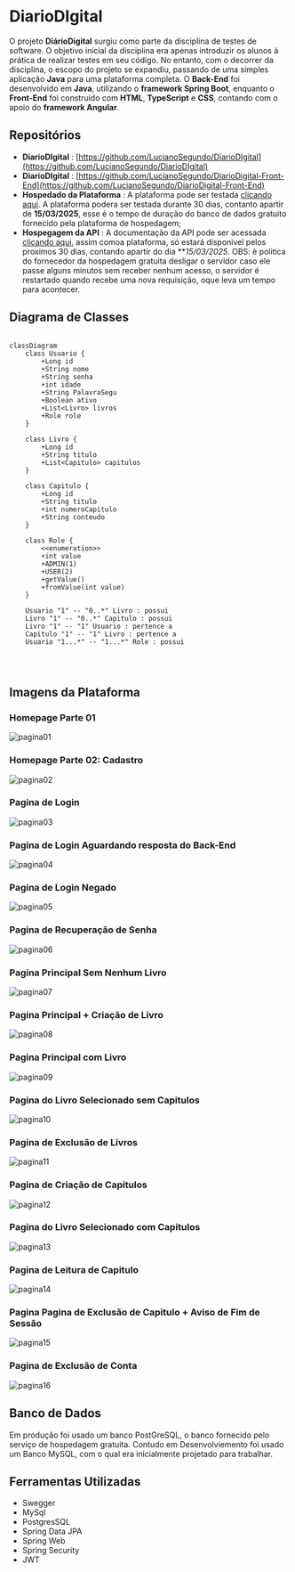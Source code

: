 # DiarioDIgital

O projeto **DiárioDigital** surgiu como parte da disciplina de testes de software. O objetivo inicial da disciplina era apenas introduzir os alunos à prática de realizar testes em seu código. No entanto, com o decorrer da disciplina, o escopo do projeto se expandiu, passando de uma simples aplicação **Java** para uma plataforma completa. O **Back-End** foi desenvolvido em **Java**, utilizando o **framework Spring Boot**, enquanto o **Front-End** foi construído com **HTML**, **TypeScript** e **CSS**, contando com o apoio do **framework Angular**.

## Repositórios
- **DiarioDIgital** : [https://github.com/LucianoSegundo/DiarioDIgital](https://github.com/LucianoSegundo/DiarioDIgital)
- **DiarioDIgital** : [https://github.com/LucianoSegundo/DiarioDigital-Front-End](https://github.com/LucianoSegundo/DiarioDigital-Front-End)
- **Hospedado da Plataforma** : A plataforma pode ser testada [clicando aqui](https://diariodigital-front-end.onrender.com). A plataforma podera ser testada durante 30 dias, contanto apartir de **15/03/2025**, esse é o tempo de duração do banco de dados gratuito fornecido pela plataforma de hospedagem;
- **Hospegagem da API** : A documentação da API pode ser acessada [clicando aqui](https://diariodigital-2.onrender.com/swagger-ui/index.html), assim comoa plataforma, só estará disponivel pelos proximos 30 dias, contando apartir do dia ***15/03/2025*. OBS: è politica do fornecedor da hospedagem gratuita desligar o servidor caso ele passe alguns minutos sem receber nenhum acesso, o servidor é restartado quando recebe uma nova requisição, oque leva um tempo para acontecer.

## Diagrama de Classes
```mermaid

classDiagram
    class Usuario {
        +Long id
        +String nome
        +String senha
        +int idade
        +String PalavraSegu
        +Boolean ativo
        +List<Livro> livros
        +Role role
    }

    class Livro {
        +Long id
        +String titulo
        +List<Capitulo> capitulos
    }

    class Capitulo {
        +Long id
        +String titulo
        +int numeroCapitulo
        +String conteudo
    }

    class Role {
        <<enumeration>>
        +int value
        +ADMIN(1)
        +USER(2)
        +getValue()
        +fromValue(int value)
    }

    Usuario "1" -- "0..*" Livro : possui
    Livro "1" -- "0..*" Capitulo : possui
    Livro "1" -- "1" Usuario : pertence a
    Capitulo "1" -- "1" Livro : pertence a
    Usuario "1...*" -- "1...*" Role : possui


 
```

## Imagens da Plataforma

### Homepage Parte 01

![pagina01](imagens/pagina01.png)

### Homepage Parte 02: Cadastro

![pagina02](imagens/pagina02.png)

### Pagina de Login

![pagina03](imagens/pagina03.png)

### Pagina de Login Aguardando resposta do Back-End

![pagina04](imagens/pagina04.png)

### Pagina de Login Negado

![pagina05](imagens/pagina05.png)

### Pagina de Recuperação de Senha

![pagina06](imagens/pagina06.png)

### Pagina Principal Sem Nenhum Livro

![pagina07](imagens/pagina07.png)

### Pagina Principal + Criação de Livro

![pagina08](imagens/pagina08.png)

### Pagina Principal com Livro

![pagina09](imagens/pagina09.png)

### Pagina do Livro Selecionado sem Capitulos

![pagina10](imagens/pagina10.png)

### Pagina de Exclusão de Livros

![pagina11](imagens/pagina11.png)

### Pagina de Criação de Capitulos

![pagina12](imagens/pagina12.png)

### Pagina do Livro Selecionado com Capitulos

![pagina13](imagens/pagina13.png)

### Pagina de Leitura de Capitulo

![pagina14](imagens/pagina14.png)

### Pagina Pagina de Exclusão de Capitulo + Aviso de Fim de Sessão

![pagina15](imagens/pagina15.png)

### Pagina de Exclusão de Conta
![pagina16](imagens/pagina16.png)

## Banco de Dados
Em produção foi usado um banco PostGreSQL, o banco fornecido pelo serviço de hospedagem gratuita.
Contudo em Desenvolviemento foi usado um Banco MySQL, com o qual era inicialmente projetado para trabalhar.

## Ferramentas Utilizadas
- Swegger
- MySql
- PostgresSQL
- Spring Data JPA
- Spring Web
- Spring Security
- JWT
